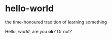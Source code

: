 # hello-world
the time-honoured tradition of learning something

Hello, *world*, are you **ok**? Or not? 
